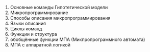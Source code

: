 1) Основные команды Гипотетической модели
2) Микропрограммирование
3) Способы описания микропрограммирования
4) Языки описания
5) Циклы команд
6) Функции и структура
7) обобщённые функции МПА (Микпропрограммного автомата)
8) МПА с аппаратной логикой

